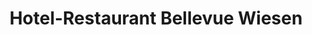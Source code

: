 ---
category: #
title: Hotel-Restaurant Bellevue Wiesen
class: hotel-restaurant-bellevue-wiesen
location: Davos Wiesen, Switzerland
description: Stay in a stylish Swiss Alps boutique hotel nestled in the mountains, with breakfast and perks
price: 65
was-price: 93
price-description: per room per night
url: https://www.secretescapes.com/hotel-restaurant-bellevue-wiesen-davos-wiesen-switzerland1/sale?utm_source=SE&utm_medium=hub_offer&utm_campaign=swiss_20160630
long-description: >
                  A scenic stay in a beautiful boutique Swiss Alpine hotel nestled in the mountains, with breakfast and a Davos-Klosters card included
description-bullets:  >
                      <li>A postcard-perfect hotel combining the best of traditional Alpine style with a luxurious, contemporary finish</li>
                      <li>The beautiful views of the sprawling mountains</li>
                      <li>The choice of activities in and around the hotel, from high-octane adventure to total relaxation</li>
---